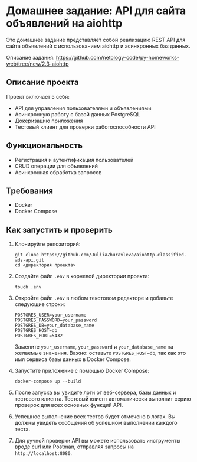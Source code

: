 # Домашнее задание: API для сайта объявлений на aiohttp

Это домашнее задание представляет собой реализацию REST API для сайта объявлений с использованием aiohttp и асинхронных баз данных.

Описание задания: https://github.com/netology-code/py-homeworks-web/tree/new/2.3-aiohttp

## Описание проекта

Проект включает в себя:
- API для управления пользователями и объявлениями
- Асинхронную работу с базой данных PostgreSQL
- Докеризацию приложения
- Тестовый клиент для проверки работоспособности API

## Функциональность

- Регистрация и аутентификация пользователей
- CRUD операции для объявлений
- Асинхронная обработка запросов

## Требования

- Docker
- Docker Compose

## Как запустить и проверить

1. Клонируйте репозиторий:
   ```
   git clone https://github.com/JuliiaZhuravleva/aiohttp-classified-ads-api.git
   cd <директория проекта>
   ```

2. Создайте файл `.env` в корневой директории проекта:
   ```
   touch .env
   ```

3. Откройте файл `.env` в любом текстовом редакторе и добавьте следующие строки:
   ```
   POSTGRES_USER=your_username
   POSTGRES_PASSWORD=your_password
   POSTGRES_DB=your_database_name
   POSTGRES_HOST=db
   POSTGRES_PORT=5432
   ```
   Замените `your_username`, `your_password` и `your_database_name` на желаемые значения. 
   Важно: оставьте `POSTGRES_HOST=db`, так как это имя сервиса базы данных в Docker Compose.

4. Запустите приложение с помощью Docker Compose:
   ```
   docker-compose up --build
   ```

5. После запуска вы увидите логи от веб-сервера, базы данных и тестового клиента. Тестовый клиент автоматически выполнит серию проверок для всех основных функций API.

6. Успешное выполнение всех тестов будет отмечено в логах. Вы должны увидеть сообщения об успешном выполнении каждого теста.

7. Для ручной проверки API вы можете использовать инструменты вроде curl или Postman, отправляя запросы на `http://localhost:8080`.
